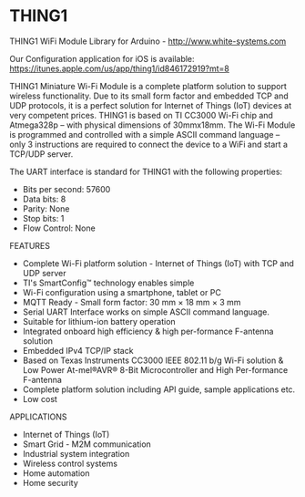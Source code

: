 THING1
======

THING1 WiFi Module Library for Arduino - http://www.white-systems.com

Our Configuration application for iOS is available: https://itunes.apple.com/us/app/thing1/id846172919?mt=8

THING1 Miniature Wi-Fi Module is a complete platform solution to support wireless functionality.
Due to its small form factor and embedded TCP and UDP protocols, it is a perfect solution for Internet of Things (IoT) devices at very competent prices.
THING1 is based on TI CC3000 Wi-Fi chip and Atmega328p – with physical dimensions of 30mmx18mm. The Wi-Fi Module is programmed and controlled with a simple ASCII command language – only 3 instructions are required to connect the device to a WiFi and start a TCP/UDP server.


The UART interface is standard for THING1 with the following properties:
- Bits per second: 57600
- Data bits: 8
- Parity: None
- Stop bits: 1
- Flow Control: None

FEATURES
 
- Complete Wi-Fi platform solution - Internet of Things (IoT) with TCP and UDP server 
- TI's SmartConfig™ technology enables simple 
- Wi-Fi configuration using a smartphone, tablet or PC 
- MQTT Ready - Small form factor: 30 mm × 18 mm × 3 mm 
- Serial UART Interface works on simple ASCII command language. 
- Suitable for lithium-ion battery operation 
- Integrated onboard high efficiency & high per-formance F-antenna solution 
- Embedded IPv4 TCP/IP stack 
- Based on Texas Instruments CC3000 IEEE 802.11 b/g Wi-Fi solution & Low Power At-mel®AVR® 8-Bit Microcontroller and High Per-formance F-antenna 
- Complete platform solution including API guide, sample applications etc. 
- Low cost


APPLICATIONS

- Internet of Things (IoT) 
- Smart Grid - M2M communication 
- Industrial system integration 
- Wireless control systems 
- Home automation 
- Home security
